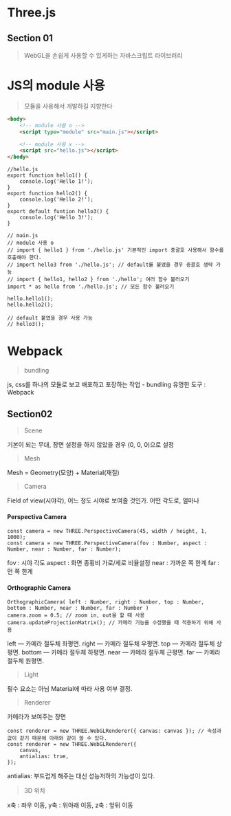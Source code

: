 # Three.js

## Section 01

> WebGL을 손쉽게 사용할 수 있게하는 자바스크립트 라이브러리

# JS의 module 사용

> 모듈을 사용해서 개발하길 지향한다

```html
<body>
    <!-- module 사용 o -->
    <script type="module" src="main.js"></script>

    <!-- module 사용 x -->
    <script src="hello.js"></script>
</body>
```

```JS
//hello.js
export function hello1() {
    console.log('Hello 1!');
}
export function hello2() {
    console.log('Hello 2!');
}
export default funtion hello3() {
    console.log('Hello 3!');
}
```

```JS
// main.js
// module 사용 o
// import { hello1 } from './hello.js' 기본적인 import 중괄호 사용해서 함수를 호출해야 한다.
// import hello3 from './hello.js'; // default를 붙였을 경우 중괄호 생략 가능
// import { hello1, hello2 } from './hello'; 여러 함수 불러오기
import * as hello from './hello.js'; // 모든 함수 불러오기

hello.hello1();
hello.hello2();

// default 붙였을 경우 사용 가능
// hello3();
```

# Webpack

> bundling

js, css를 하나의 모듈로 보고 배포하고 포장하는 작업 - bundling
유명한 도구 : Webpack

## Section02

> Scene

기본이 되는 무대, 장면
설정을 하지 않았을 경우 (0, 0, 0)으로 설정

> Mesh

Mesh = Geometry(모양) + Material(재질)

> Camera

Field of view(시야각), 어느 정도 시야로 보여줄 것인가. 어떤 각도로, 얼마나

#### Perspectiva Camera

```JS
const camera = new THREE.PerspectiveCamera(45, width / height, 1, 1000);
const camera = new THREE.PerspectiveCamera(fov : Number, aspect : Number, near : Number, far : Number);
```

fov : 시야 각도
aspect : 화면 종횡비 가로/세로 비율설정
near : 가까운 쪽 한계
far : 먼 쪽 한계

#### Orthographic Camera

```JS
OrthographicCamera( left : Number, right : Number, top : Number, bottom : Number, near : Number, far : Number )
camera.zoom = 0.5; // zoom in, out을 할 때 사용
camera.updateProjectionMatrix(); // 카메라 기능을 수정했을 때 적용하기 위해 사용
```

left — 카메라 절두체 좌평면.
right — 카메라 절두체 우평면.
top — 카메라 절두체 상평면.
bottom — 카메라 절두체 하평면.
near — 카메라 절두체 근평면.
far — 카메라 절두체 원평면.

> Light

필수 요소는 아님 Material에 따라 사용 여부 결정.

> Renderer

카메라가 보여주는 장면

```JS
const renderer = new THREE.WebGLRenderer({ canvas: canvas }); // 속성과 값이 같기 때문에 아래와 같이 쓸 수 있다.
const renderer = new THREE.WebGLRenderer({
    canvas,
    antialias: true,
});
```

antialias: 부드럽게 해주는 대신 성능저하의 가능성이 있다.

> 3D 위치

x축 : 좌우 이동, y축 : 위아래 이동, z축 : 앞뒤 이동
